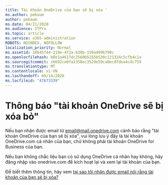 ```yaml
---
title: Tài khoản OneDrive của bạn sẽ bị xóa '
ms.author: pebaum
author: pebaum
ms.date: 04/21/2020
ms.audience: ITPro
ms.topic: article
ms.service: o365-administration
ROBOTS: NOINDEX, NOFOLLOW
localization_priority: Normal
ms.assetid: 16645f44-219e-4f2a-b30b-159a409b790c
ms.openlocfilehash: b8e1a4617dc2560b5255b530c121324c5cfb4c1a
ms.sourcegitcommit: c6692ce0fa1358ec3529e59ca0ecdfdea4cdc759
ms.translationtype: MT
ms.contentlocale: vi-VN
ms.lasthandoff: 09/14/2020
ms.locfileid: "47673339"
---
```

# <a name="onedrive-account-will-be-deleted-message"></a>Thông báo "tài khoản OneDrive sẽ bị xóa bỏ"

Nếu bạn nhận được email từ email@mail.onedrive.com cảnh báo rằng "tài khoản OneDrive của bạn sẽ bị xóa", vui lòng lưu ý đây là tài khoản OneDrive.com cá nhân của bạn, chứ không phải tài khoản OneDrive for Business của bạn. 
  
Nếu bạn không chắc liệu bạn có sử dụng OneDrive cá nhân hay không, hãy đăng nhập vào onedrive.com để kích hoạt lại và xem lại tài khoản của bạn.
  
Để biết thêm thông tin, hãy xem [tại sao tôi nhận được email nói rằng tài khoản của bạn sẽ bị xóa?](https://go.microsoft.com/fwlink/?linkid=2036151&amp;clcid=0x409)
  

